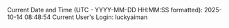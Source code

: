 Current Date and Time (UTC - YYYY-MM-DD HH:MM:SS formatted): 2025-10-14 08:48:54
Current User's Login: luckyaiman
